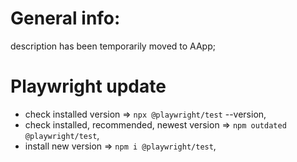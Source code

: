# General info:

description has been temporarily moved to AApp;

# Playwright update

- check installed version => `npx @playwright/test` --version,
- check installed, recommended, newest version => `npm outdated @playwright/test`,
- install new version => `npm i @playwright/test`,
